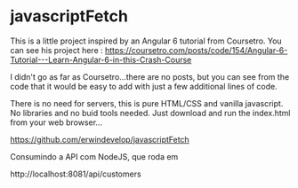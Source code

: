 # javascriptFetch

This is a little project inspired by an Angular 6 tutorial from Coursetro.
You can see his project here :
https://coursetro.com/posts/code/154/Angular-6-Tutorial---Learn-Angular-6-in-this-Crash-Course

I didn't go as far as Coursetro...there are no posts, but you can see from the code that it would be easy to add with
just a few additional lines of code.

There is no need for servers, this is pure HTML/CSS and vanilla javascript. No libraries and no buid tools needed. 
Just download and run the index.html from your web browser...

https://github.com/erwindevelop/javascriptFetch

Consumindo a API com NodeJS, que roda em

http://localhost:8081/api/customers

